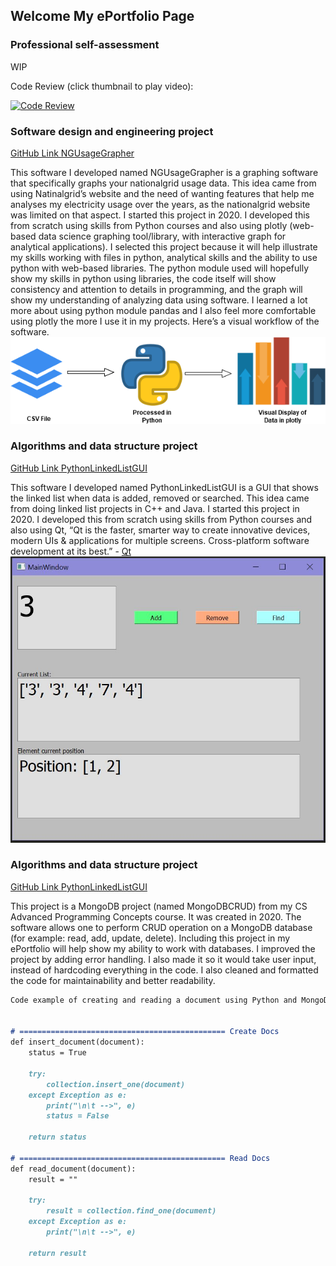 ## Welcome My ePortfolio Page

### Professional self-assessment
WIP

Code Review (click thumbnail to play video):

[![Code Review](https://i.vimeocdn.com/video/932425618_330x200.jpg)](https://vimeo.com/443077415)


### Software design and engineering project
[GitHub Link NGUsageGrapher](https://github.com/haydnady/NGUsageGrapher)

This software I developed named NGUsageGrapher is a graphing software that specifically graphs your nationalgrid usage data. This idea came from using Natinalgrid’s website and the need of wanting features that help me analyses my electricity usage over the years, as the nationalgrid website was limited on that aspect. I started this project in 2020. I developed this from scratch using skills from Python courses and also using plotly (web-based data science graphing tool/library, with interactive graph for analytical applications). 
I selected this project because it will help illustrate my skills working with files in python, analytical skills and the ability to use python with web-based libraries. The python module used will hopefully show my skills in python using libraries, the code itself will show consistency and attention to details in programming, and the graph will show my understanding of analyzing data using software.
I learned a lot more about using python module pandas and I also feel more comfortable using plotly the more I use it in my projects. 
Here’s a visual workflow of the software.
![Image of process flow](https://github.com/haydnady/haydnady.github.io/blob/master/img/Nationalgrid%20Software%20Outline.png)


### Algorithms and data structure project
[GitHub Link PythonLinkedListGUI](https://github.com/haydnady/PythonLinkedListGUI)

This software I developed named PythonLinkedListGUI is a GUI that shows the linked list when data is added, removed or searched. This idea came from doing linked list projects in C++ and Java. I started this project in 2020. I developed this from scratch using skills from Python courses and also using Qt, “Qt is the faster, smarter way to create innovative devices, modern UIs & applications for multiple screens. Cross-platform software development at its best.” - [Qt](https://www.qt.io/)
![Image of application](https://github.com/haydnady/PythonLinkedListGUI/blob/master/img/uiScreenshot.JPG)


### Algorithms and data structure project
[GitHub Link PythonLinkedListGUI](https://github.com/haydnady/PythonLinkedListGUI)

This project is a MongoDB project (named MongoDBCRUD) from my CS Advanced Programming Concepts course. It was created in 2020. The software allows one to perform CRUD operation on a MongoDB database (for example: read, add, update, delete). 
Including this project in my ePortfolio will help show my ability to work with databases. I improved the project by adding error handling. I also made it so it would take user input, instead of hardcoding everything in the code. I also cleaned and formatted the code for maintainability and better readability. 


```markdown
Code example of creating and reading a document using Python and MongoDB


# ============================================== Create Docs
def insert_document(document):
    status = True

    try:
        collection.insert_one(document)
    except Exception as e:
        print("\n\t -->", e)
        status = False

    return status

# ============================================== Read Docs
def read_document(document):
    result = ""

    try:
        result = collection.find_one(document)
    except Exception as e:
        print("\n\t -->", e)

    return result

```
